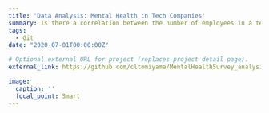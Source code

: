 ```yaml
---
title: 'Data Analysis: Mental Health in Tech Companies'
summary: Is there a correlation between the number of employees in a tech company and how open employees are to discussing mental health?
tags:
  - Git
date: "2020-07-01T00:00:00Z"

# Optional external URL for project (replaces project detail page).
external_link: https://github.com/cltomiyama/MentalHealthSurvey_analysis.git

image:
  caption: ''
  focal_point: Smart
---
```

